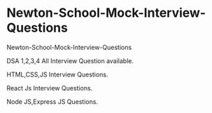 # Newton-School-Mock-Interview-Questions
Newton-School-Mock-Interview-Questions

DSA 1,2,3,4 All Interview Question available.

HTML,CSS,JS Interview Questions.

React Js Interview Questions.

Node JS,Express JS Questions.
